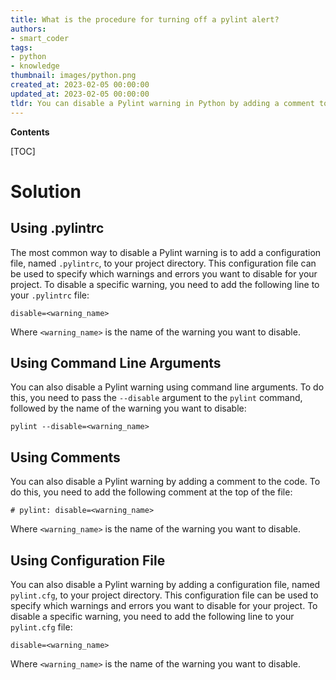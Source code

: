 ```yaml
---
title: What is the procedure for turning off a pylint alert?
authors:
- smart_coder
tags:
- python
- knowledge
thumbnail: images/python.png
created_at: 2023-02-05 00:00:00
updated_at: 2023-02-05 00:00:00
tldr: You can disable a Pylint warning in Python by adding a comment to the code with the string `# pylint disable=<warning-name>`.
---
```


**Contents**

[TOC]

# Solution

## Using .pylintrc

The most common way to disable a Pylint warning is to add a configuration file, named `.pylintrc`, to your project directory. This configuration file can be used to specify which warnings and errors you want to disable for your project. To disable a specific warning, you need to add the following line to your `.pylintrc` file:

```
disable=<warning_name>
```

Where `<warning_name>` is the name of the warning you want to disable.

## Using Command Line Arguments

You can also disable a Pylint warning using command line arguments. To do this, you need to pass the `--disable` argument to the `pylint` command, followed by the name of the warning you want to disable:

```
pylint --disable=<warning_name>
```

## Using Comments

You can also disable a Pylint warning by adding a comment to the code. To do this, you need to add the following comment at the top of the file:

```
# pylint: disable=<warning_name>
```

Where `<warning_name>` is the name of the warning you want to disable.

## Using Configuration File

You can also disable a Pylint warning by adding a configuration file, named `pylint.cfg`, to your project directory. This configuration file can be used to specify which warnings and errors you want to disable for your project. To disable a specific warning, you need to add the following line to your `pylint.cfg` file:

```
disable=<warning_name>
```

Where `<warning_name>` is the name of the warning you want to disable.
